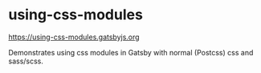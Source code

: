 # using-css-modules

https://using-css-modules.gatsbyjs.org

Demonstrates using css modules in Gatsby with normal (Postcss) css and
sass/scss.
